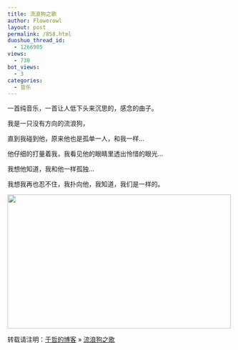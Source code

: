 ```yaml
---
title: 流浪狗之歌
author: Flowerowl
layout: post
permalink: /858.html
duoshuo_thread_id:
  - 1266905
views:
  - 730
bot_views:
  - 3
categories:
  - 音乐
---
```

一首纯音乐，一首让人低下头来沉思的，感念的曲子。

我是一只没有方向的流浪狗，

直到我碰到他，原来他也是孤单一人，和我一样&#8230;

他仔细的打量着我，我看见他的眼睛里透出怜惜的眼光&#8230;

我想他知道，我和他一样孤独…

我想我再也忍不住，我扑向他，我知道，我们是一样的。

<img src="http://lazynight.me/wp-content/uploads/2011/11/12685500886211.jpg" alt="" title="Lazynight | 夜阑" width="500" height="300" class="aligncenter size-full wp-image-859" />

转载请注明：[于哲的博客][1] &raquo; [流浪狗之歌][2]

 [1]: http://localhost/wordpress
 [2]: http://localhost/wordpress/858.html